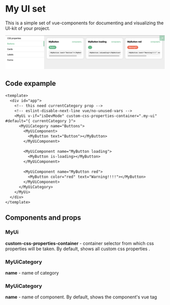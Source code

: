 # My UI set
This is a simple set of vue-components for documenting and visualizing the UI-kit of your project.

![interface screen](./images/interface.png)

## Code expample

```vue
<template>
  <div id="app">
    <!-- this need currentCategory prop -->
    <!-- eslint-disable-next-line vue/no-unused-vars -->
    <MyUi v-if="isDevMode" custom-css-properties-container=".my-ui" #default="{ currentCategory }">
      <MyUiCategory name="Buttons">
        <MyUiComponent>
          <MyButton text="Button"></MyButton>
        </MyUiComponent>

        <MyUiComponent name="MyButton loading">
          <MyButton is-loading></MyButton>
        </MyUiComponent>

        <MyUiComponent name="MyButton red">
          <MyButton color="red" text="Warning!!!!"></MyButton>
        </MyUiComponent>
      </MyUiCategory>
    </MyUi>
  </div>
</template>
```

## Components and props
### MyUi

**custom-css-properties-container** - container selector from which css properties will be taken.
By default, shows all custom css properties .

### MyUiCategory
**name** - name of category

### MyUiCategory
**name** - name of component. By default, shows the component's vue tag 
